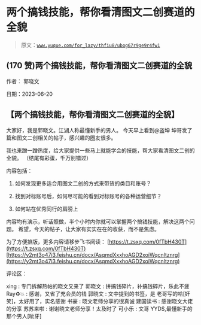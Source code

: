 # 两个搞钱技能，帮你看清图文二创赛道的全貌

> 原文：[`www.yuque.com/for_lazy/thfiu8/ubog67r9ge9r4fw1`](https://www.yuque.com/for_lazy/thfiu8/ubog67r9ge9r4fw1)



## (170 赞)两个搞钱技能，帮你看清图文二创赛道的全貌 

作者： 郭晓文 

日期：2023-06-20 

## 【两个搞钱技能，帮你看清图文二创赛道的全貌】 

大家好，我是郭晓文。江湖人称最懂新手的男人。 今天早上看到@盗坤 坤哥发了篇和图文二创相关的帖子，感兴趣的圈友很多。 

我也来蹭一蹭热度，给大家提供一些马上就能学会的技能，帮大家看清图文二创的全貌。 （结尾有彩蛋，千万别错过） 

内容包括： 

1.  如何发现更多适合用图文二创的方式来带货的类目和账号？ 

2.  找到对标账号后，如何尽可能的看到对标账号的各种运营细节？ 

3.  如何站在优秀同行的肩膀上 

内容均有演示，听话照做，半个小时内你就可以掌握两个搞钱技能，解决这两个问题。 希望，今天的帖子，让大家有实实在在的收获，而不是焦虑。 

为了方便排版，更多内容请移步飞书阅读： [https://t.zsxq.com/0fTbH430T](https://t.zsxq.com/0fTbH430T)[https://y2mt3o47i3.feishu.cn/docx/AsqmdXxxhoAGD2xoiWqcnltznrg](https://y2mt3o47i3.feishu.cn/docx/AsqmdXxxhoAGD2xoiWqcnltznrg) 

评论区： 

xing : 专门拆解热帖的晓文又来了 郭晓文 : 拼搞钱碎片，补搞钱碎片，乐此不疲 Ray♻️💥 : 感谢，又省了充会员的钱 郭晓文 : 文中提到的书签，是 老哥写的哈[奸笑]，太好用了，实名感谢 书豪 : 晓文老师分享的很真诚 建国读书 : 感谢晓文大佬的分享 苏苏来啦 : 谢谢晓文老师分享！太及时了 可小乐 : 文哥 YYDS,最懂新手的那个男人[呲牙]